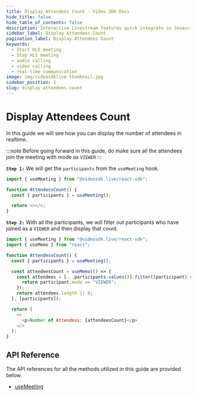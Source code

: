 ```yaml
---
title: Display Attendees Count - Video SDK Docs
hide_title: false
hide_table_of_contents: false
description: Interactive Livestream features quick integrate in Javascript, React JS, Android, IOS, React Native, Flutter with Video SDK to add live video & audio conferencing to your applications.
sidebar_label: Display Attendees Count
pagination_label: Display Attendees Count
keywords:
  - Start HLS meeting
  - Stop HLS meeting
  - audio calling
  - video calling
  - real-time communication
image: img/videosdklive-thumbnail.jpg
sidebar_position: 1
slug: display-attendees-count
---
```


# Display Attendees Count

In this guide we will see how you can display the number of attendees in realtime.

:::note
Before going forward in this guide, do make sure all the attendees join the meeting with mode as `VIEWER`
:::

**`Step 1:`** We will get the `participants` from the `useMeeting` hook.

```js
import { useMeeting } from "@videosdk.live/react-sdk";

function AttendessCount() {
  const { participants } = useMeeting();

  return <></>;
}
```

**`Step 2:`** With all the participants, we will filter out participants who have joined as a `VIEWER` and then display that count.

```js
import { useMeeting } from "@videosdk.live/react-sdk";
import { useMemo } from "react";

function AttendessCount() {
  const { participants } = useMeeting();

  const attendeesCount = useMemo(() => {
    const attendees = [...participants.values()].filter((participant) => {
      return participant.mode == "VIEWER";
    });
    return attendees.length || 0;
  }, [participants]);

  return (
    <>
      <p>Number of Attendess: {attendeesCount}</p>
    </>
  );
}
```

## API Reference

The API references for all the methods utilized in this guide are provided below.

- [useMeeting](/react/api/sdk-reference/use-meeting/introduction)
